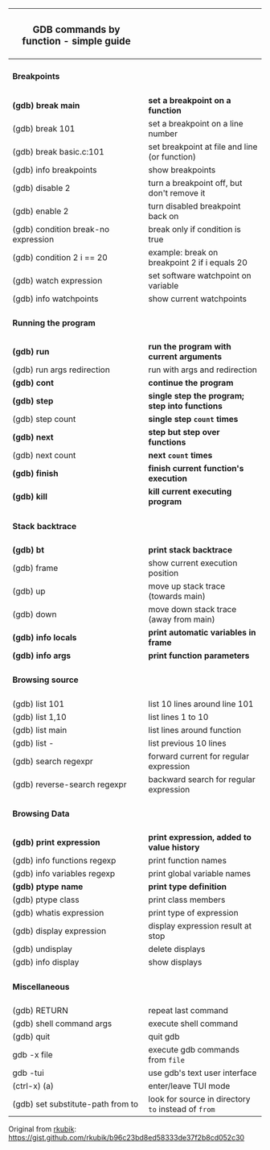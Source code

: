| <h3>GDB commands by function - simple guide</h3> |                                                     |
| ------------------------------------------------ | --------------------------------------------------- |
| <h4>Breakpoints</h4>                             |                                                     |
| **(gdb) break main**                             | **set a breakpoint on a function**                  |
| (gdb) break 101                                  | set a breakpoint on a line number                   |
| (gdb) break basic.c:101                          | set breakpoint at file and line (or function)       |
| (gdb) info breakpoints                           | show breakpoints                                    |
| (gdb) disable 2                                  | turn a breakpoint off, but don't remove it          |
| (gdb) enable 2                                   | turn disabled breakpoint back on                    |
| (gdb) condition break-no expression              | break only if condition is true                     |
| (gdb) condition 2 i == 20                        | example: break on breakpoint 2 if i equals 20       |
| (gdb) watch expression                           | set software watchpoint on variable                 |
| (gdb) info watchpoints                           | show current watchpoints                            |
| <h4>Running the program</h4>                     |                                                     |
| **(gdb) run**                                    | **run the program with current arguments**          |
| (gdb) run args redirection                       | run with args and redirection                       |
| **(gdb) cont**                                   | **continue the program**                            |
| **(gdb) step**                                   | **single step the program; step into functions**    |
| (gdb) step count                                 | **single step `count` times**                       |
| **(gdb) next**                                   | **step but step over functions**                    |
| (gdb) next count                                 | **next `count` times**                              |
| **(gdb) finish**                                 | **finish current function's execution**             |
| **(gdb) kill**                                   | **kill current executing program**                  |
| <h4>Stack backtrace</h4>                         |                                                     |
| **(gdb) bt**                                     | **print stack backtrace**                           |
| (gdb) frame                                      | show current execution position                     |
| (gdb) up                                         | move up stack trace (towards main)                  |
| (gdb) down                                       | move down stack trace (away from main)              |
| **(gdb) info locals**                            | **print automatic variables in frame**              |
| **(gdb) info args**                              | **print function parameters**                       |
| <h4>Browsing source</h4>                         |                                                     |
| (gdb) list 101                                   | list 10 lines around line 101                       |
| (gdb) list 1,10                                  | list lines 1 to 10                                  |
| (gdb) list main                                  | list lines around function                          |
| (gdb) list -                                     | list previous 10 lines                              |
| (gdb) search regexpr                             | forward current for regular expression              |
| (gdb) reverse-search regexpr                     | backward search for regular expression              |
| <h4>Browsing Data</h4>                           |                                                     |
| **(gdb) print expression**                       | **print expression, added to value history**        |
| (gdb) info functions regexp                      | print function names                                |
| (gdb) info variables regexp                      | print global variable names                         |
| **(gdb) ptype name**                             | **print type definition**                           |
| (gdb) ptype class                                | print class members                                 |
| (gdb) whatis expression                          | print type of expression                            |
| (gdb) display expression                         | display expression result at stop                   |
| (gdb) undisplay                                  | delete displays                                     |
| (gdb) info display                               | show displays                                       |
| <h4>Miscellaneous</h4>                           |                                                     |
| (gdb) RETURN                                     | repeat last command                                 |
| (gdb) shell command args                         | execute shell command                               |
| (gdb) quit                                       | quit gdb                                            |
| gdb -x file                                      | execute gdb commands from `file`                    |
| gdb -tui                                         | use gdb's text user interface                       |
| (ctrl-x) (a)                                     | enter/leave TUI mode                                |
| (gdb) set substitute-path from to                | look for source in directory `to` instead of `from` |

Original from [rkubik](https://gist.github.com/rkubik): https://gist.github.com/rkubik/b96c23bd8ed58333de37f2b8cd052c30
